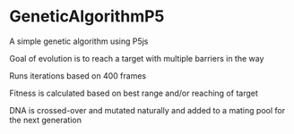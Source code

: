 # GeneticAlgorithmP5

A simple genetic algorithm using P5js

Goal of evolution is to reach a target with multiple barriers in the way

Runs iterations based on 400 frames

Fitness is calculated based on best range and/or reaching of target

DNA is crossed-over and mutated naturally and added to a mating pool for the next generation